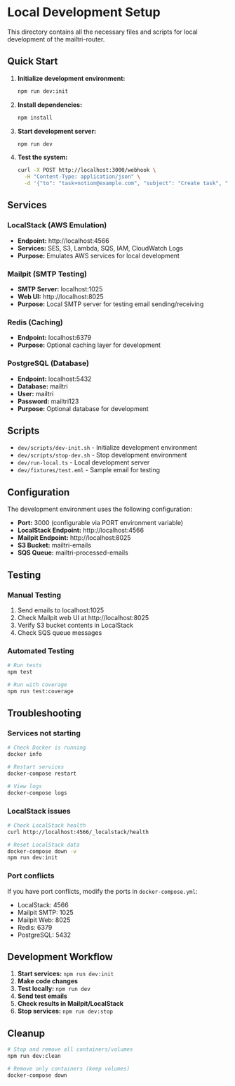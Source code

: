 # Local Development Setup

This directory contains all the necessary files and scripts for local development of the mailtri-router.

## Quick Start

1. **Initialize development environment:**

   ```bash
   npm run dev:init
   ```

2. **Install dependencies:**

   ```bash
   npm install
   ```

3. **Start development server:**

   ```bash
   npm run dev
   ```

4. **Test the system:**
   ```bash
   curl -X POST http://localhost:3000/webhook \
     -H "Content-Type: application/json" \
     -d '{"to": "task+notion@example.com", "subject": "Create task", "body": "New feature request"}'
   ```

## Services

### LocalStack (AWS Emulation)

- **Endpoint:** http://localhost:4566
- **Services:** SES, S3, Lambda, SQS, IAM, CloudWatch Logs
- **Purpose:** Emulates AWS services for local development

### Mailpit (SMTP Testing)

- **SMTP Server:** localhost:1025
- **Web UI:** http://localhost:8025
- **Purpose:** Local SMTP server for testing email sending/receiving

### Redis (Caching)

- **Endpoint:** localhost:6379
- **Purpose:** Optional caching layer for development

### PostgreSQL (Database)

- **Endpoint:** localhost:5432
- **Database:** mailtri
- **User:** mailtri
- **Password:** mailtri123
- **Purpose:** Optional database for development

## Scripts

- `dev/scripts/dev-init.sh` - Initialize development environment
- `dev/scripts/stop-dev.sh` - Stop development environment
- `dev/run-local.ts` - Local development server
- `dev/fixtures/test.eml` - Sample email for testing

## Configuration

The development environment uses the following configuration:

- **Port:** 3000 (configurable via PORT environment variable)
- **LocalStack Endpoint:** http://localhost:4566
- **Mailpit Endpoint:** http://localhost:8025
- **S3 Bucket:** mailtri-emails
- **SQS Queue:** mailtri-processed-emails

## Testing

### Manual Testing

1. Send emails to localhost:1025
2. Check Mailpit web UI at http://localhost:8025
3. Verify S3 bucket contents in LocalStack
4. Check SQS queue messages

### Automated Testing

```bash
# Run tests
npm test

# Run with coverage
npm run test:coverage
```

## Troubleshooting

### Services not starting

```bash
# Check Docker is running
docker info

# Restart services
docker-compose restart

# View logs
docker-compose logs
```

### LocalStack issues

```bash
# Check LocalStack health
curl http://localhost:4566/_localstack/health

# Reset LocalStack data
docker-compose down -v
npm run dev:init
```

### Port conflicts

If you have port conflicts, modify the ports in `docker-compose.yml`:

- LocalStack: 4566
- Mailpit SMTP: 1025
- Mailpit Web: 8025
- Redis: 6379
- PostgreSQL: 5432

## Development Workflow

1. **Start services:** `npm run dev:init`
2. **Make code changes**
3. **Test locally:** `npm run dev`
4. **Send test emails**
5. **Check results in Mailpit/LocalStack**
6. **Stop services:** `npm run dev:stop`

## Cleanup

```bash
# Stop and remove all containers/volumes
npm run dev:clean

# Remove only containers (keep volumes)
docker-compose down
```
